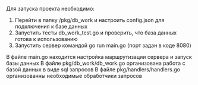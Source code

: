 Для запуска проекта необходимо:
1) Перейти в папку /pkg/db_work и настроить config.json для подключения к базе данных
2) Запустить тесты db_work_test.go и проверить, что база данных готова к использованию
3) Запустить сервер командой go run main.go (порт задан в коде 8080)

В файле main.go находится настройка маршрутизации сервера и запуск базы данных
В файле pkg/db_work/db_work.go организована работа с базой данных в виде sql запросов
В файле pkg/handlers/handlers.go организованны необходимые обработчики запросов
